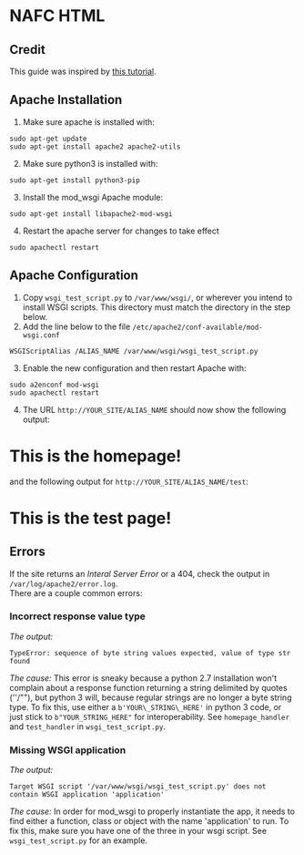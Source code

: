 # NAFC HTML
## Credit
This guide was inspired by [this tutorial](https://tecadmin.net/install-apache-mod-wsgi-on-ubuntu-18-04-bionic/).

## Apache Installation

1. Make sure apache is installed with:
```
sudo apt-get update
sudo apt-get install apache2 apache2-utils
```

2. Make sure python3 is installed with:
```
sudo apt-get install python3-pip
```

3. Install the mod\_wsgi Apache module:
```
sudo apt-get install libapache2-mod-wsgi
```

4. Restart the apache server for changes to take effect
```
sudo apachectl restart
```

## Apache Configuration
1. Copy `wsgi_test_script.py` to `/var/www/wsgi/`, or wherever you intend to install WSGI scripts. This directory must match the directory in the step below.
2. Add the line below to the file `/etc/apache2/conf-available/mod-wsgi.conf`
```
WSGIScriptAlias /ALIAS_NAME /var/www/wsgi/wsgi_test_script.py
```

3. Enable the new configuration and then restart Apache with:
```
sudo a2enconf mod-wsgi
sudo apachectl restart
```

4. The URL `http://YOUR_SITE/ALIAS_NAME` should now show the following output: 
<h1>This is the homepage!</h1>  

and the following output for `http://YOUR_SITE/ALIAS_NAME/test`:
<h1>This is the test page!</h1>

## Errors
If the site returns an *Interal Server Error* or a 404, check the output in `/var/log/apache2/error.log`.  
There are a couple common errors:
### Incorrect response value type
*The output:*
```
TypeError: sequence of byte string values expected, value of type str found
```
*The cause:*
This error is sneaky because a python 2.7 installation won't complain about a response function returning a string delimited by quotes (''/""), but python 3 will, because regular strings are no longer a byte string type. To fix this, use either a `b'YOUR\_STRING\_HERE'` in python 3 code, or just stick to `b"YOUR_STRING_HERE"` for interoperability. See `homepage_handler` and `test_handler` in `wsgi_test_script.py`.

### Missing WSGI application
*The output:*
```
Target WSGI script '/var/www/wsgi/wsgi_test_script.py' does not contain WSGI application 'application'
```
*The cause:*
In order for mod\_wsgi to properly instantiate the app, it needs to find either a function, class or object with the name 'application' to run. To fix this, make sure you have one of the three in your wsgi script. See `wsgi_test_script.py` for an example.
